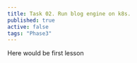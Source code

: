 ```yaml
---
title: Task 02. Run blog engine on k8s.
published: true
active: false
tags: "Phase3"
---
```


Here would be first lesson

